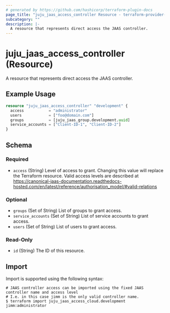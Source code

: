 ```yaml
---
# generated by https://github.com/hashicorp/terraform-plugin-docs
page_title: "juju_jaas_access_controller Resource - terraform-provider-juju"
subcategory: ""
description: |-
  A resource that represents direct access the JAAS controller.
---
```


# juju_jaas_access_controller (Resource)

A resource that represents direct access the JAAS controller.

## Example Usage

```terraform
resource "juju_jaas_access_controller" "development" {
  access           = "administrator"
  users            = ["foo@domain.com"]
  groups           = [juju_jaas_group.development.uuid]
  service_accounts = ["Client-ID-1", "Client-ID-2"]
}
```

<!-- schema generated by tfplugindocs -->
## Schema

### Required

- `access` (String) Level of access to grant. Changing this value will replace the Terraform resource. Valid access levels are described at https://canonical-jaas-documentation.readthedocs-hosted.com/en/latest/reference/authorisation_model/#valid-relations

### Optional

- `groups` (Set of String) List of groups to grant access.
- `service_accounts` (Set of String) List of service accounts to grant access.
- `users` (Set of String) List of users to grant access.

### Read-Only

- `id` (String) The ID of this resource.

## Import

Import is supported using the following syntax:

```shell
# JAAS controller access can be imported using the fixed JAAS controller name and access level
# I.e. in this case jimm is the only valid controller name.
$ terraform import juju_jaas_access_cloud.development jimm:administrator
```
